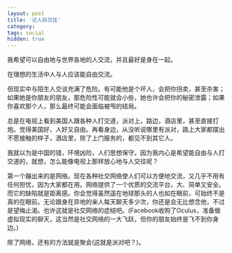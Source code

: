 ```yaml
---
layout: post
title: '论人际交往'
category: 
tags: social
hidden: true
---
```


我希望可以自由地与世界各地的人交流，并且最好是身在一起。

在理想的生活中人与人应该能自由交流。

但现实中与陌生人交谈充满了危险。有可能他是个坏人，会把你拐卖，甚至杀害；如果她是你朋友的朋友，那危险性可能就会小些，她也许会把你的秘密泄露；如果你喜欢那个人，那么最终可能会面临被甩的结局。

总是在电视上看到美国人跟各种人打交道，派对上，路边，酒店里，甚至直接打炮。觉得美国好，人好又自由。再看身边，从没听说哪里有派对，路上大家都摆出不愿接触的样子，酒店里，除了上门服务的，都见不到其它人。

我就以为是中国的错，环境凶险，人们思想保守。因为我内心是希望能自由与人打交道的，就想，怎么能像电视上那样放心地与人交往呢？

第一个蹦出来的是网络。现在各种社交网络使人们可以方便地交流，又几乎不用有任何担忧，因为大家都在用。网络提供了一个优质的交流平台，大、简单又安全。而它的缺陷就是距离感。你会觉得虽然遥在地球那头的人也如在眼前，可始终不是真的在眼前。无论跟身在异地的亲人每天聊天多少次，你还是会无比想念他，不过是望梅止渴。也许这就是社交网络的症结吧。(Facebook收购了Oculus，准备做虚拟现实的聊天，这当然是社交网络的一大飞跃，但你的朋友始终是飞不到你身边。)

除了网络，还有的方法就是聚会(这就是派对吧？)。